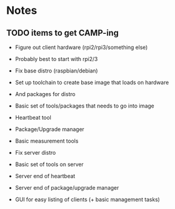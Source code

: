 # Notes
## TODO items to get CAMP-ing
* Figure out client hardware (rpi2/rpi3/something else)
 * Probably best to start with rpi2/3

* Fix base distro (raspbian/debian)
 * Set up toolchain to create base image that loads on hardware
 * And packages for distro

* Basic set of tools/packages that needs to go into image
 * Heartbeat tool
 * Package/Upgrade manager
 * Basic measurement tools

* Fix server distro

* Basic set of tools on server
 * Server end of heartbeat
 * Server end of package/upgrade manager
 * GUI for easy listing of clients (+ basic management tasks)
